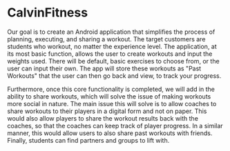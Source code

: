 # CalvinFitness

  Our goal is to create an Android application that simplifies the process of planning, executing, and sharing a workout. 
The target customers are students who workout, no matter the experience level. The application, at its most basic function,
allows the user to create workouts and input the weights used. There will be default, basic exercises to choose from, or the
user can input their own. The app will store these workouts as "Past Workouts" that the user can then go back and view, to
track your progress.

  Furthermore, once this core functionality is completed, we will add in the ability to share workouts, which will solve the issue of making workouts more social in nature. The main issue this will solve is to allow coaches to share workouts to their players in a digital form and not on paper. This would also allow players to share the workout results back with the coaches, so that the coaches can keep track of player progress. In a similar manner, this would allow users to also share past workouts with friends. Finally, students can find partners and groups to lift with.
